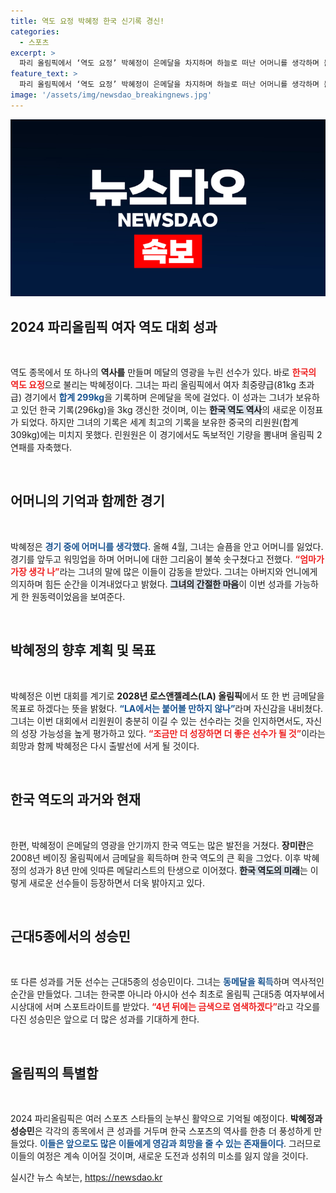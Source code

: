 ```yaml
---
title: 역도 요정 박혜정 한국 신기록 경신!
categories:
  - 스포츠
excerpt: >
  파리 올림픽에서 ‘역도 요정’ 박혜정이 은메달을 차지하며 하늘로 떠난 어머니를 생각하며 눈시울을 붉혔습니다. 그녀의 도전과 각오가 감동을 선사합니다!
feature_text: >
  파리 올림픽에서 ‘역도 요정’ 박혜정이 은메달을 차지하며 하늘로 떠난 어머니를 생각하며 눈시울을 붉혔습니다. 그녀의 도전과 각오가 감동을 선사합니다!
image: '/assets/img/newsdao_breakingnews.jpg'
---
```


<p><img src="/assets/img/newsdao_breakingnews.jpg" alt="koreaapp 속보" /></p>

<h2 data-ke-size="size26">2024 파리올림픽 여자 역도 대회 성과</h2>

<p data-ke-size="size16">&nbsp;</p> 

<p>역도 종목에서 또 하나의 <b>역사를</b> 만들며 메달의 영광을 누린 선수가 있다. 바로 <b><span style="color: #ee2323;">한국의 역도 요정</span></b>으로 불리는 박혜정이다. 그녀는 파리 올림픽에서 여자 최중량급(81kg 초과급) 경기에서 <b><span style="color: #1a5490;">합계 299kg</span></b>을 기록하며 은메달을 목에 걸었다. 이 성과는 그녀가 보유하고 있던 한국 기록(296kg)을 3kg 갱신한 것이며, 이는 <b><span style="background-color: #21538527;">한국 역도 역사</span></b>의 새로운 이정표가 되었다. 하지만 그녀의 기록은 세계 최고의 기록을 보유한 중국의 리원원(합계 309kg)에는 미치지 못했다. 린원원은 이 경기에서도 독보적인 기량을 뽐내며 올림픽 2연패를 자축했다.</p>

<p data-ke-size="size16">&nbsp;</p> 

<h2 data-ke-size="size26">어머니의 기억과 함께한 경기</h2>

<p data-ke-size="size16">&nbsp;</p> 

<p>박혜정은 <b><span style="color: #1a5490;">경기 중에 어머니를 생각했다</span></b>. 올해 4월, 그녀는 슬픔을 안고 어머니를 잃었다. 경기를 앞두고 워밍업을 하며 어머니에 대한 그리움이 불쑥 솟구쳤다고 전했다. <b><span style="color: #ee2323;">“엄마가 가장 생각 나”</span></b>라는 그녀의 말에 많은 이들이 감동을 받았다. 그녀는 아버지와 언니에게 의지하며 힘든 순간을 이겨내었다고 밝혔다. <b><span style="background-color: #21538527;">그녀의 간절한 마음</span></b>이 이번 성과를 가능하게 한 원동력이었음을 보여준다.</p>

<p data-ke-size="size16">&nbsp;</p> 

<h2 data-ke-size="size26">박혜정의 향후 계획 및 목표</h2>

<p data-ke-size="size16">&nbsp;</p> 

<p>박혜정은 이번 대회를 계기로 <b>2028년 로스앤젤레스(LA) 올림픽</b>에서 또 한 번 금메달을 목표로 하겠다는 뜻을 밝혔다. <b><span style="color: #1a5490;">“LA에서는 붙어볼 만하지 않나”</span></b>라며 자신감을 내비쳤다. 그녀는 이번 대회에서 리원원이 충분히 이길 수 있는 선수라는 것을 인지하면서도, 자신의 성장 가능성을 높게 평가하고 있다. <b><span style="color: #ee2323;">“조금만 더 성장하면 더 좋은 선수가 될 것”</span></b>이라는 희망과 함께 박혜정은 다시 출발선에 서게 될 것이다.</p>

<p data-ke-size="size16">&nbsp;</p> 

<h2 data-ke-size="size26">한국 역도의 과거와 현재</h2>

<p data-ke-size="size16">&nbsp;</p> 

<p>한편, 박혜정이 은메달의 영광을 안기까지 한국 역도는 많은 발전을 거쳤다. <b>장미란</b>은 2008년 베이징 올림픽에서 금메달을 획득하며 한국 역도의 큰 획을 그었다. 이후 박혜정의 성과가 8년 만에 잇따른 메달리스트의 탄생으로 이어졌다. <b><span style="background-color: #21538527;">한국 역도의 미래</span></b>는 이렇게 새로운 선수들이 등장하면서 더욱 밝아지고 있다.</p>

<p data-ke-size="size16">&nbsp;</p> 

<h2 data-ke-size="size26">근대5종에서의 성승민</h2>

<p data-ke-size="size16">&nbsp;</p> 

<p>또 다른 성과를 거둔 선수는 근대5종의 성승민이다. 그녀는 <b><span style="color: #1a5490;">동메달을 획득</span></b>하며 역사적인 순간을 만들었다. 그녀는 한국뿐 아니라 아시아 선수 최초로 올림픽 근대5종 여자부에서 시상대에 서며 스포트라이트를 받았다. <b><span style="color: #ee2323;">“4년 뒤에는 금색으로 염색하겠다”</span></b>라고 각오를 다진 성승민은 앞으로 더 많은 성과를 기대하게 한다.</p>

<p data-ke-size="size16">&nbsp;</p> 

<h2 data-ke-size="size26">올림픽의 특별함</h2>

<p data-ke-size="size16">&nbsp;</p> 

<p>2024 파리올림픽은 여러 스포츠 스타들의 눈부신 활약으로 기억될 예정이다. <b>박혜정과 성승민</b>은 각각의 종목에서 큰 성과를 거두며 한국 스포츠의 역사를 한층 더 풍성하게 만들었다. <b><span style="color: #1a5490;">이들은 앞으로도 많은 이들에게 영감과 희망을 줄 수 있는 존재들이다</span></b>. 그러므로 이들의 여정은 계속 이어질 것이며, 새로운 도전과 성취의 미소를 잃지 않을 것이다.</p>
실시간 뉴스 속보는, <a href="https://newsdao.kr" rel="dofollow">https://newsdao.kr</a>


